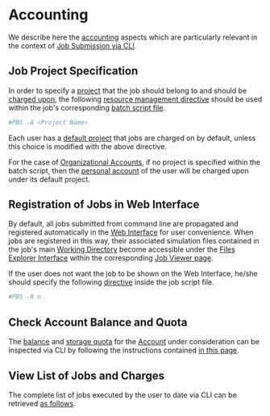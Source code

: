 # Accounting

We describe here the [accounting](../accounts/overview.md) aspects which are particularly relevant in the context of [Job Submission via CLI](overview.md).

## Job Project Specification

In order to specify a [project](../jobs/projects.md) that the job should belong to and should be [charged upon](../accounts/payments-charges.md), the following [resource management directive](batch-scripts/directives.md) should be used within the job's corresponding [batch script file](batch-scripts/overview.md). 

```bash
#PBS -A <Project Name>
```

Each user has a [default project](../jobs/projects.md#default-project) that jobs are charged on by default, unless this choice is modified with the above directive.

For the case of [Organizational Accounts](../collaboration/organizations/overview.md), if no project is specified within the batch script, then the [personal account](../collaboration/organizations/roles.md#organizations-vs.-personal-accounts) of the user will be charged upon under its default project.

## Registration of Jobs in Web Interface

By default, all jobs submitted from command line are propagated and registered automatically in the [Web Interface](../ui/overview.md) for user convenience. When jobs are registered in this way, their associated simulation files contained in the job's main [Working Directory](batch-scripts/directories.md) become accessible under the [Files Explorer Interface](../jobs/ui/files-tab.md) within the corresponding [Job Viewer page](../jobs/ui/viewer.md). 

If the user does not want the job to be shown on the Web Interface, he/she should specify the following [directive](batch-scripts/directives.md) inside the job script file.

```bash
#PBS -R n
```

## Check Account Balance and Quota

The [balance](../accounts/balance.md) and [storage quota](../accounts/quota.md) for the [Account](../accounts/overview.md) under consideration can be inspected via CLI by following the instructions contained [in this page](../cli/actions/balance-quota.md).

## View List of Jobs and Charges

The complete list of jobs executed by the user to date via CLI can be retrieved [as follows](actions/view-job-list.md).
